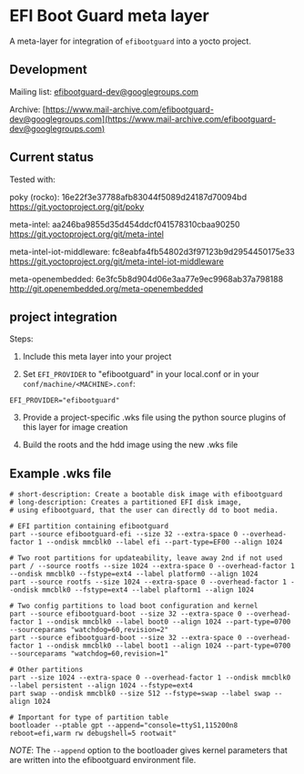 # EFI Boot Guard meta layer #

A meta-layer for integration of `efibootguard` into a yocto project.

## Development ##

Mailing list:
[efibootguard-dev@googlegroups.com](efibootguard-dev@googlegroups.com)

Archive:
[https://www.mail-archive.com/efibootguard-dev@googlegroups.com](https://www.mail-archive.com/efibootguard-dev@googlegroups.com)

## Current status ##

Tested with:

poky (rocko): 16e22f3e37788afb83044f5089d24187d70094bd
https://git.yoctoproject.org/git/poky

meta-intel: aa246ba9855d35d454ddcf041578310cbaa90250
https://git.yoctoproject.org/git/meta-intel

meta-intel-iot-middleware: fc8eabfa4fb54802d3f97123b9d2954450175e33
https://git.yoctoproject.org/git/meta-intel-iot-middleware

meta-openembedded: 6e3fc5b8d904d06e3aa77e9ec9968ab37a798188
http://git.openembedded.org/meta-openembedded

## project integration ##

Steps:

1. Include this meta layer into your project

2. Set `EFI_PROVIDER` to "efibootguard" in your local.conf or in your
   `conf/machine/<MACHINE>.conf`:
```
EFI_PROVIDER="efibootguard"
```

3. Provide a project-specific .wks file using the python source plugins
   of this layer for image creation

4. Build the roots and the hdd image using the new .wks file

## Example .wks file ##

```
# short-description: Create a bootable disk image with efibootguard
# long-description: Creates a partitioned EFI disk image,
# using efibootguard, that the user can directly dd to boot media.

# EFI partition containing efibootguard
part --source efibootguard-efi --size 32 --extra-space 0 --overhead-factor 1 --ondisk mmcblk0 --label efi --part-type=EF00 --align 1024

# Two root partitions for updateability, leave away 2nd if not used
part / --source rootfs --size 1024 --extra-space 0 --overhead-factor 1 --ondisk mmcblk0 --fstype=ext4 --label platform0 --align 1024
part --source rootfs --size 1024 --extra-space 0 --overhead-factor 1 --ondisk mmcblk0 --fstype=ext4 --label plaftorm1 --align 1024

# Two config partitions to load boot configuration and kernel
part --source efibootguard-boot --size 32 --extra-space 0 --overhead-factor 1 --ondisk mmcblk0 --label boot0 --align 1024 --part-type=0700 --sourceparams "watchdog=60,revision=2"
part --source efibootguard-boot --size 32 --extra-space 0 --overhead-factor 1 --ondisk mmcblk0 --label boot1 --align 1024 --part-type=0700 --sourceparams "watchdog=60,revision=1"

# Other partitions
part --size 1024 --extra-space 0 --overhead-factor 1 --ondisk mmcblk0 --label persistent --align 1024 --fstype=ext4
part swap --ondisk mmcblk0 --size 512 --fstype=swap --label swap --align 1024

# Important for type of partition table
bootloader --ptable gpt --append="console=ttyS1,115200n8 reboot=efi,warm rw debugshell=5 rootwait"
```

*NOTE*: The `--append` option to the bootloader gives kernel parameters that are written into the efibootguard environment file.
